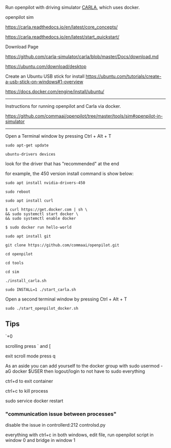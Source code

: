 Run openpilot with driving simulator [CARLA](http://carla.org/), which uses docker.

openpilot sim

https://carla.readthedocs.io/en/latest/core_concepts/

https://carla.readthedocs.io/en/latest/start_quickstart/

Download Page

https://github.com/carla-simulator/carla/blob/master/Docs/download.md

https://ubuntu.com/download/desktop

Create an Ubuntu USB stick for install https://ubuntu.com/tutorials/create-a-usb-stick-on-windows#1-overview

https://docs.docker.com/engine/install/ubuntu/


***

Instructions for running openpilot and Carla via docker. 

https://github.com/commaai/openpilot/tree/master/tools/sim#openpilot-in-simulator


***

Open a Terminal window by pressing Ctrl + Alt + T

`sudo apt-get update`  

`ubuntu-drivers devices`  

look for the driver that has "recommended" at the end

for example, the 450 version install command is show below:  

`sudo apt install nvidia-drivers-450`  

`sudo reboot`  

`sudo apt install curl`  

`$ curl https://get.docker.com | sh \`  
`&& sudo systemctl start docker \`  
`&& sudo systemctl enable docker`  

`$ sudo docker run hello-world`  

`sudo apt install git`  

`git clone https://github.com/commaai/openpilot.git`  

`cd openpilot`  

`cd tools`  

`cd sim`  

`./install_carla.sh`

`sudo INSTALL=1 ./start_carla.sh`  

Open a second terminal window by pressing Ctrl + Alt + T

`sudo ./start_openpilot_docker.sh`

## Tips

`+0

scrolling press ` and [

exit scroll mode press q

As  an aside you can add yourself to the docker group with sudo usermod -aG docker $USER then logout/login to not have to sudo everything

ctrl+d to exit container

ctrl+c to kill process

sudo service docker restart

### "communication issue between processes"

disable the issue in controllerd:212  controlsd.py

everything with ctrl+c in both windows, edit file, run openpilot script in window 0 and bridge in window 1